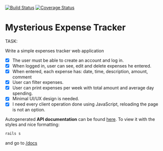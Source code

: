 [![Build Status](https://travis-ci.org/crasome/mysterious-api.svg?branch=expeses)](https://travis-ci.org/crasome/mysterious-api)
[![Coverage Status](https://coveralls.io/repos/crasome/mysterious-api/badge.png?branch=expeses)](https://coveralls.io/r/crasome/mysterious-api?branch=expeses)

# Mysterious Expense Tracker

TASK: 

Write a simple expenses tracker web application

- [x] The user must be able to create an account and log in.
- [x] When logged in, user can see, edit and delete expenses he entered.
- [x] When entered, each expense has: date, time, description, amount, comment
- [x] User can filter expenses.
- [x] User can print expenses per week with total amount and average day spending.
- [x] Minimal UI/UX design is needed.
- [x] I need every client operation done using JavaScript, reloading the page is not an option.

Autogenerated **API documentation** can be found [here](https://github.com/crasome/mysterious-api/tree/expenses/doc/api).
To view it with the styles and nice formatting:

``` sh
rails s
```

and go to [/docs](http://localhost:3000/docs)

